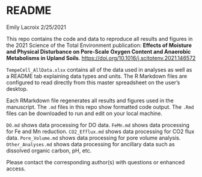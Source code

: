 README
================
Emily Lacroix
2/25/2021

This repo contains the code and data to reproduce all results and
figures in the 2021 Science of the Total Environment publication:
**Effects of Moisture and Physical Disturbance on Pore-Scale Oxygen
Content and Anaerobic Metabolisms in Upland Soils**.
<a href="https://doi.org/10.1016/j.scitotenv.2021.146572" class="uri">https://doi.org/10.1016/j.scitotenv.2021.146572</a>

`TempeCell_AllData.xlsx` contains all of the data used in analyses as
well as a README tab explaining data types and units. The R Markdown
files are configured to read directly from this master spreadsheet on
the user’s desktop.

Each RMarkdown file regenerates all results and figures used in the
manuscript. The `.md` files in this repo show formatted code output. The
`.Rmd` files can be downloaded to run and edit on your local machine.

`DO.md` shows data processing for DO data. `FeMn.md` shows data
processing for Fe and Mn reduction. `CO2_Efflux.md` shows data
processing for CO2 flux data. `Pore_Volume.md` shows data processing for
pore volume analysis. `Other_Analyses.md` shows data processing for
ancillary data such as dissolved organic carbon, pH, etc.

Please contact the corresponding author(s) with questions or enhanced
access.
